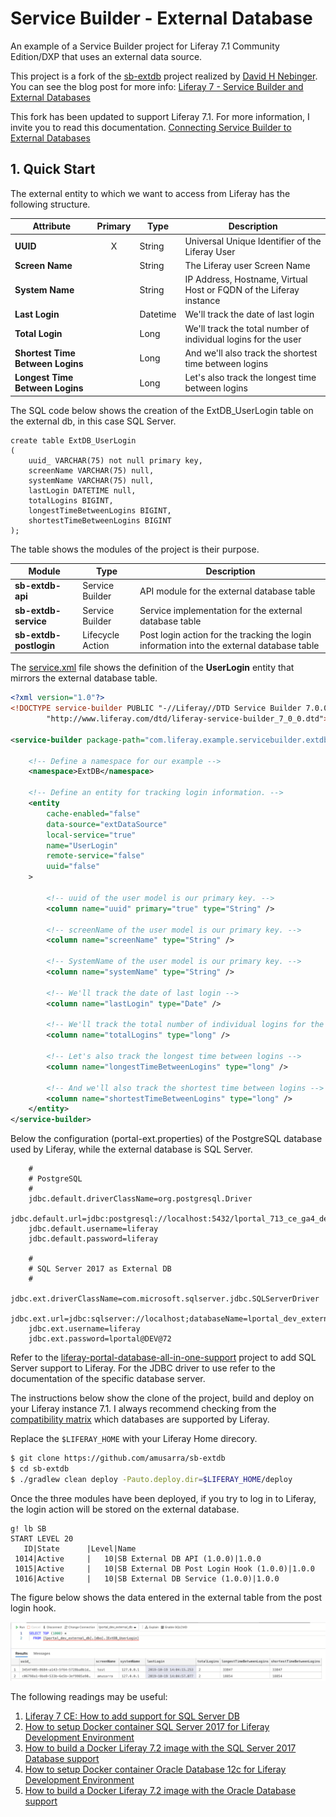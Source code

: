 # Service Builder - External Database
An example of a Service Builder project for Liferay 7.1 Community Edition/DXP that uses an external data source.

This project is a fork of the [sb-extdb](https://github.com/dnebing/sb-extdb) project realized by [David H Nebinger](https://liferay.dev/web/guest/profile/-/user/user.26526). You can see the blog post for more info: [Liferay 7 - Service Builder and External Databases](https://liferay.dev/blogs/-/blogs/liferay-7-service-builder-and-external-databases)

This fork has been updated to support Liferay 7.1. For more information, I invite you to read this documentation. [Connecting Service Builder to External Databases](https://portal.liferay.dev/docs/7-1/tutorials/-/knowledge_base/t/connecting-service-builder-to-external-databases#step-2-create-a-spring-bean-that-points-to-the-data-source)



## 1. Quick Start

The external entity to which we want to access from Liferay has the following structure.

| Attribute                        | Primary | Type     | Description                                                  |
| -------------------------------- | :-----: | -------- | ------------------------------------------------------------ |
| **UUID**                         |    X    | String   | Universal Unique Identifier of the Liferay User              |
| **Screen Name**                  |         | String   | The Liferay user Screen Name                                 |
| **System Name**                  |         | String   | IP Address, Hostname, Virtual Host or FQDN of the Liferay instance |
| **Last Login**                   |         | Datetime | We'll track the date of last login                           |
| **Total Login**                  |         | Long     | We'll track the total number of individual logins for the user |
| **Shortest Time Between Logins** |         | Long     | And we'll also track the shortest time between logins        |
| **Longest Time Between Logins**  |         | Long     | Let's also track the longest time between logins             |



The SQL code below shows the creation of the ExtDB_UserLogin table on the external db, in this case SQL Server.

```mssql
create table ExtDB_UserLogin
(
    uuid_ VARCHAR(75) not null primary key,
    screenName VARCHAR(75) null,
    systemName VARCHAR(75) null,
    lastLogin DATETIME null,
    totalLogins BIGINT,
    longestTimeBetweenLogins BIGINT,
    shortestTimeBetweenLogins BIGINT
);
```



The table shows the modules of the project is their purpose.

| Module                 | Type             | Description                                                  |
| ---------------------- | ---------------- | ------------------------------------------------------------ |
| **sb-extdb-api**       | Service Builder  | API module for the external database table                   |
| **sb-extdb-service**   | Service Builder  | Service implementation for the external database table       |
| **sb-extdb-postlogin** | Lifecycle Action | Post login action for the tracking the login information into the external database table |



The [service.xml](https://github.com/amusarra/sb-extdb/blob/master/sb-extdb-service/service.xml) file shows the definition of the **UserLogin** entity that mirrors the external database table.

```xml
<?xml version="1.0"?>
<!DOCTYPE service-builder PUBLIC "-//Liferay//DTD Service Builder 7.0.0//EN"
		"http://www.liferay.com/dtd/liferay-service-builder_7_0_0.dtd">

<service-builder package-path="com.liferay.example.servicebuilder.extdb">

	<!-- Define a namespace for our example -->
	<namespace>ExtDB</namespace>

	<!-- Define an entity for tracking login information. -->
	<entity
		cache-enabled="false"
		data-source="extDataSource"
		local-service="true"
		name="UserLogin"
		remote-service="false"
		uuid="false"
	>

		<!-- uuid of the user model is our primary key. -->
		<column name="uuid" primary="true" type="String" />

		<!-- screenName of the user model is our primary key. -->
		<column name="screenName" type="String" />

		<!-- SystemName of the user model is our primary key. -->
		<column name="systemName" type="String" />

		<!-- We'll track the date of last login -->
		<column name="lastLogin" type="Date" />

		<!-- We'll track the total number of individual logins for the user -->
		<column name="totalLogins" type="long" />

		<!-- Let's also track the longest time between logins -->
		<column name="longestTimeBetweenLogins" type="long" />

		<!-- And we'll also track the shortest time between logins -->
		<column name="shortestTimeBetweenLogins" type="long" />
	</entity>
</service-builder>
```



Below the configuration (portal-ext.properties) of the PostgreSQL database used by Liferay, while the external database is SQL Server.

```properties
    #
    # PostgreSQL
    #
    jdbc.default.driverClassName=org.postgresql.Driver
    jdbc.default.url=jdbc:postgresql://localhost:5432/lportal_713_ce_ga4_develop
    jdbc.default.username=liferay
    jdbc.default.password=liferay

    #
    # SQL Server 2017 as External DB
    #
    jdbc.ext.driverClassName=com.microsoft.sqlserver.jdbc.SQLServerDriver
    jdbc.ext.url=jdbc:sqlserver://localhost;databaseName=lportal_dev_external_db
    jdbc.ext.username=liferay
    jdbc.ext.password=lportal@DEV@72
```



Refer to the [liferay-portal-database-all-in-one-support](https://github.com/amusarra/liferay-portal-database-all-in-one-support) project to add SQL Server support to Liferay. For the JDBC driver to use refer to the documentation of the specific database server.

The instructions below show the clone of the project, build and deploy on your Liferay instance 7.1. I always recommend checking from the [compatibility matrix](https://web.liferay.com/it/services/support/compatibility-matrix) which databases are supported by Liferay.

Replace the `$LIFERAY_HOME` with your Liferay Home direcory.

```bash
$ git clone https://github.com/amusarra/sb-extdb
$ cd sb-extdb
$ ./gradlew clean deploy -Pauto.deploy.dir=$LIFERAY_HOME/deploy
```



Once the three modules have been deployed, if you try to log in to Liferay, the login action will be stored on the external database.

```shell
g! lb SB
START LEVEL 20
   ID|State      |Level|Name
 1014|Active     |   10|SB External DB API (1.0.0)|1.0.0
 1015|Active     |   10|SB External DB Post Login Hook (1.0.0)|1.0.0
 1016|Active     |   10|SB External DB Service (1.0.0)|1.0.0
```



The figure below shows the data entered in the external table from the post login hook.

![select_data_on_external_table](docs/images/select_data_on_external_table.png)



The following readings may be useful:

1. [Liferay 7 CE: How to add support for SQL Server DB](https://www.dontesta.it/en/2016/04/19/liferay-7-ce-how-to-add-support-for-sql-server-db/)
2. [How to setup Docker container SQL Server 2017 for Liferay Development Environment](http://bit.ly/2oCgGUp)
3. [How to build a Docker Liferay 7.2 image with the SQL Server 2017 Database support](http://bit.ly/2MhyFHV)
4. [How to setup Docker container Oracle Database 12c for Liferay Development Environment](http://bit.ly/2zn7R2U)
5. [How to build a Docker Liferay 7.2 image with the Oracle Database support](http://bit.ly/2TOki0Q)

